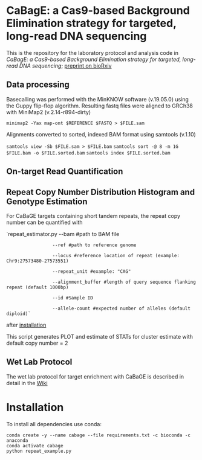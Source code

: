# CaBagE: a Cas9-based Background Elimination strategy for targeted, long-read DNA sequencing

This is the repository for the laboratory protocol and analysis code in *CaBagE: a Cas9-based Background Elimination strategy for targeted, long-read DNA sequencing*; [preprint on bioRxiv](https://www.biorxiv.org/content/10.1101/2020.10.13.337253v2)

## Data processing
Basecalling was performed with the MinKNOW software (v.19.05.0) using the Guppy flip-flop algorithm. Resulting fastq files were aligned to GRCh38 with MiniMap2 (v.2.14-r894-dirty)

`minimap2 -Yax map-ont $REFERENCE $FASTQ > $FILE.sam`

Alignments converted to sorted, indexed BAM format using samtools (v.1.10)

`samtools view -Sb $FILE.sam > $FILE.bam`
`samtools sort -@ 8 -m 1G $FILE.bam -o $FILE.sorted.bam`
`samtools index $FILE.sorted.bam`

## On-target Read Quantification

## Repeat Copy Number Distribution Histogram and Genotype Estimation

For CaBaGE targets containing short tandem repeats, the repeat copy number can be quantified with 

`repeat_estimator.py --bam #path to BAM file

                     --ref #path to reference genome
                     
                     --locus #reference location of repeat (example: Chr9:27573480-27573551)
                     
                     --repeat_unit #example: "CAG"
                     
                     --alignment_buffer #length of query sequence flanking repeat (default 1000bp)
                     
                     --id #Sample ID
                     
                     --allele-count #expected number of alleles (default diploid)` 

after [installation](#Installation)

This script generates PLOT and estimate of STATs for cluster estimate with default copy number = 2


## Wet Lab Protocol

The wet lab protocol for target enrichment with CaBaGE is described in detail in the [Wiki](https://github.com/adw222/CaBagE-manuscript/wiki)


# Installation

To install all dependencies use conda:

```
conda create -y --name cabage --file requirements.txt -c bioconda -c anaconda
conda activate cabage
python repeat_example.py
```
